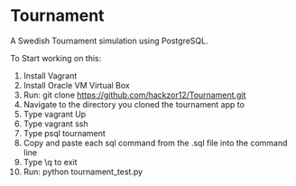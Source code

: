 # Tournament
A Swedish Tournament simulation using PostgreSQL.

To Start working on this:
1. Install Vagrant
2. Install Oracle VM Virtual Box
3. Run: git clone https://github.com/hackzor12/Tournament.git
4. Navigate to the directory you cloned the tournament app to
5. Type vagrant Up
6. Type vagrant ssh
7. Type psql tournament
8. Copy and paste each sql command from the .sql file into the command line
9. Type \q to exit
10. Run: python tournament_test.py
